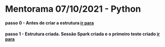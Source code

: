 # Mentorama 07/10/2021 - Python

#### passo 0 - Antes de criar a estrutura [ir para](step-0)
#### passo 1 - Estrutura criada. Sessão Spark criada e o primeiro teste criado [ir para](step-1)
